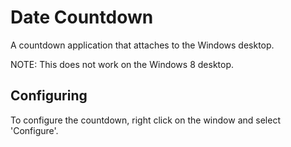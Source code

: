 Date Countdown
==============

A countdown application that attaches to the Windows desktop.

NOTE: This does not work on the Windows 8 desktop.

## Configuring

To configure the countdown, right click on the window and select 'Configure'.